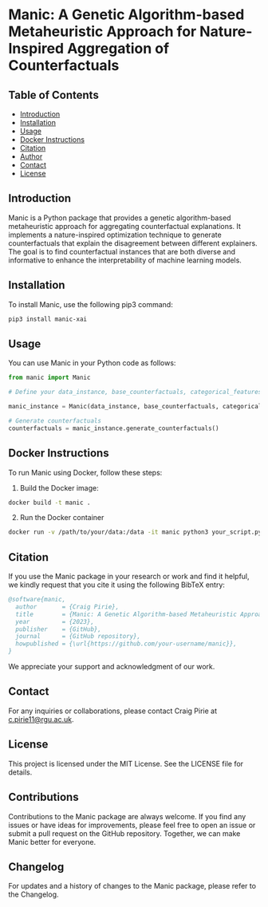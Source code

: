 # Manic: A Genetic Algorithm-based Metaheuristic Approach for Nature-Inspired Aggregation of Counterfactuals

## Table of Contents
- [Introduction](#introduction)
- [Installation](#installation)
- [Usage](#usage)
- [Docker Instructions](#docker-instructions)
- [Citation](#citation)
- [Author](#author)
- [Contact](#contact)
- [License](#license)

## Introduction

Manic is a Python package that provides a genetic algorithm-based metaheuristic approach for aggregating counterfactual explanations. It implements a nature-inspired optimization technique to generate counterfactuals that explain the disagreement between different explainers. The goal is to find counterfactual instances that are both diverse and informative to enhance the interpretability of machine learning models.

## Installation

To install Manic, use the following pip3 command:

```bash
pip3 install manic-xai
```

## Usage

You can use Manic in your Python code as follows:

```python
from manic import Manic

# Define your data_instance, base_counterfactuals, categorical_features, immutable_features, feature_ranges, data, and predict_fn

manic_instance = Manic(data_instance, base_counterfactuals, categorical_features, immutable_features, feature_ranges, data, predict_fn)

# Generate counterfactuals
counterfactuals = manic_instance.generate_counterfactuals()
```

## Docker Instructions

To run Manic using Docker, follow these steps:

1. Build the Docker image:

```bash
docker build -t manic .
```

2. Run the Docker container

```bash
docker run -v /path/to/your/data:/data -it manic python3 your_script.py
```

## Citation
If you use the Manic package in your research or work and find it helpful, we kindly request that you cite it using the following BibTeX entry:

```bibtex
@software{manic,
  author       = {Craig Pirie},
  title        = {Manic: A Genetic Algorithm-based Metaheuristic Approach for Nature-Inspired Aggregation of Counterfactuals},
  year         = {2023},
  publisher    = {GitHub},
  journal      = {GitHub repository},
  howpublished = {\url{https://github.com/your-username/manic}},
}
```

We appreciate your support and acknowledgment of our work.

## Contact
For any inquiries or collaborations, please contact Craig Pirie at c.pirie11@rgu.ac.uk.

## License
This project is licensed under the MIT License. See the LICENSE file for details.

## Contributions
Contributions to the Manic package are always welcome. If you find any issues or have ideas for improvements, please feel free to open an issue or submit a pull request on the GitHub repository. Together, we can make Manic better for everyone.

## Changelog
For updates and a history of changes to the Manic package, please refer to the Changelog.
